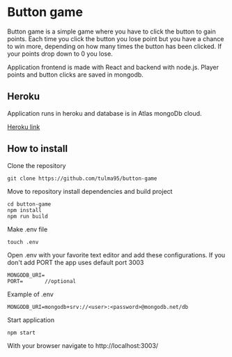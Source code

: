 # Button game
Button game is a simple game where you have to click the button to gain points. Each time you click the button you lose point but you have a chance to win more, depending on how many times the button has been clicked. If your points drop down to 0 you lose.

Application frontend is made with React and backend with node.js. Player points and button clicks are saved in mongodb.

## Heroku
Application runs in heroku and database is in Atlas mongoDb cloud.

[Heroku link](https://button-game-koodijahti.herokuapp.com/)


## How to install
Clone the repository
```
git clone https://github.com/tulma95/button-game
```

Move to repository install dependencies and build project
```
cd button-game
npm install
npm run build
```

Make .env file
```
touch .env
```

Open .env with your favorite text editor and add these configurations. If you don't add PORT the app uses default port 3003
```
MONGODB_URI=
PORT=       //optional
```
Example of .env
```
MONGODB_URI=mongodb+srv://<user>:<password>@mongodb.net/db
```

Start application
```
npm start
```

With your browser navigate to http://localhost:3003/


